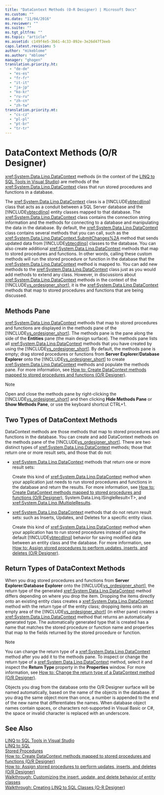 ```yaml
---
title: "DataContext Methods (O-R Designer) | Microsoft Docs"
ms.custom: ""
ms.date: "11/04/2016"
ms.reviewer: ""
ms.suite: ""
ms.tgt_pltfrm: ""
ms.topic: "article"
ms.assetid: c149f4e5-3b61-4c33-892e-3e26d47f3eeb
caps.latest.revision: 5
author: "mikeblome"
ms.author: "mblome"
manager: "ghogen"
translation.priority.ht: 
  - "de-de"
  - "es-es"
  - "fr-fr"
  - "it-it"
  - "ja-jp"
  - "ko-kr"
  - "ru-ru"
  - "zh-cn"
  - "zh-tw"
translation.priority.mt: 
  - "cs-cz"
  - "pl-pl"
  - "pt-br"
  - "tr-tr"
---
```

# DataContext Methods (O/R Designer)
<xref:System.Data.Linq.DataContext> methods (in the context of the [LINQ to SQL Tools in Visual Studio](../data-tools/linq-to-sql-tools-in-visual-studio2.md)) are methods of the <xref:System.Data.Linq.DataContext> class that run stored procedures and functions in a database.  
  
 The <xref:System.Data.Linq.DataContext> class is a [!INCLUDE[vbtecdlinq](../data-tools/includes/vbtecdlinq_md.md)] class that acts as a conduit between a SQL Server database and the [!INCLUDE[vbtecdlinq](../data-tools/includes/vbtecdlinq_md.md)] entity classes mapped to that database. The <xref:System.Data.Linq.DataContext> class contains the connection string information and the methods for connecting to a database and manipulating the data in the database. By default, the <xref:System.Data.Linq.DataContext> class contains several methods that you can call, such as the <xref:System.Data.Linq.DataContext.SubmitChanges%2A> method that sends updated data from [!INCLUDE[vbtecdlinq](../data-tools/includes/vbtecdlinq_md.md)] classes to the database. You can also create additional <xref:System.Data.Linq.DataContext> methods that map to stored procedures and functions. In other words, calling these custom methods will run the stored procedure or function in the database that the <xref:System.Data.Linq.DataContext> method is mapped to. You can add new methods to the <xref:System.Data.Linq.DataContext> class just as you would add methods to extend any class. However, in discussions about <xref:System.Data.Linq.DataContext> methods in the context of the [!INCLUDE[vs_ordesigner_short](../data-tools/includes/vs_ordesigner_short_md.md)], it is the <xref:System.Data.Linq.DataContext> methods that map to stored procedures and functions that are being discussed.  
  
## Methods Pane  
 <xref:System.Data.Linq.DataContext> methods that map to stored procedures and functions are displayed in the methods pane of the [!INCLUDE[vs_ordesigner_short](../data-tools/includes/vs_ordesigner_short_md.md)]. The methods pane is the pane along the side of the **Entities** pane (the main design surface). The methods pane lists all <xref:System.Data.Linq.DataContext> methods that you have created by using the [!INCLUDE[vs_ordesigner_short](../data-tools/includes/vs_ordesigner_short_md.md)]. By default, the methods pane is empty; drag stored procedures or functions from **Server Explorer**/**Database Explorer** onto the [!INCLUDE[vs_ordesigner_short](../data-tools/includes/vs_ordesigner_short_md.md)] to create <xref:System.Data.Linq.DataContext> methods and populate the methods pane. For more information, see [How to: Create DataContext methods mapped to stored procedures and functions (O/R Designer)](../data-tools/how-to-create-datacontext-methods-mapped-to-stored-procedures-and-functions-o-r-designer.md).  
  
> [!NOTE]
>  Open and close the methods pane by right-clicking the [!INCLUDE[vs_ordesigner_short](../data-tools/includes/vs_ordesigner_short_md.md)] and then clicking **Hide Methods Pane** or **Show Methods Pane**, or use the keyboard shortcut CTRL+1.  
  
## Two Types of DataContext Methods  
 DataContext methods are those methods that map to stored procedures and functions in the database. You can create and add DataContext methods on the methods pane of the [!INCLUDE[vs_ordesigner_short](../data-tools/includes/vs_ordesigner_short_md.md)]. There are two distinct types of <xref:System.Data.Linq.DataContext> methods; those that return one or more result sets, and those that do not:  
  
-   <xref:System.Data.Linq.DataContext> methods that return one or more result sets:  
  
     Create this kind of <xref:System.Data.Linq.DataContext> method when your application just needs to run stored procedures and functions in the database and return the results. For more information, see [How to: Create DataContext methods mapped to stored procedures and functions (O/R Designer)](../data-tools/how-to-create-datacontext-methods-mapped-to-stored-procedures-and-functions-o-r-designer.md), System.Data.Linq.ISingleResult\<T>, and <xref:System.Data.Linq.IMultipleResults>.  
  
-   <xref:System.Data.Linq.DataContext> methods that do not return result sets: such as Inserts, Updates, and Deletes for a specific entity class.  
  
     Create this kind of <xref:System.Data.Linq.DataContext> method when your application has to run stored procedures instead of using the default [!INCLUDE[vbtecdlinq](../data-tools/includes/vbtecdlinq_md.md)] behavior for saving modified data between an entity class and the database. For more information, see [How to: Assign stored procedures to perform updates, inserts, and deletes (O/R Designer)](../data-tools/how-to-assign-stored-procedures-to-perform-updates-inserts-and-deletes-o-r-designer.md).  
  
## Return Types of DataContext Methods  
 When you drag stored procedures and functions from **Server Explorer**/**Database Explorer** onto the [!INCLUDE[vs_ordesigner_short](../data-tools/includes/vs_ordesigner_short_md.md)], the return type of the generated <xref:System.Data.Linq.DataContext> method differs depending on where you drop the item. Dropping the items directly onto an existing entity class creates a <xref:System.Data.Linq.DataContext> method with the return type of the entity class; dropping items onto an empty area of the [!INCLUDE[vs_ordesigner_short](../data-tools/includes/vs_ordesigner_short_md.md)] (in either pane) creates a <xref:System.Data.Linq.DataContext> method that returns an automatically generated type. The automatically generated type that is created has a name that matches the stored procedure or function name and properties that map to the fields returned by the stored procedure or function.  
  
> [!NOTE]
>  You can change the return type of a <xref:System.Data.Linq.DataContext> method after you add it to the methods pane. To inspect or change the return type of a <xref:System.Data.Linq.DataContext> method, select it and inspect the **Return Type** property in the **Properties** window. For more information, see [How to: Change the return type of a DataContext method (O/R Designer)](../data-tools/how-to-change-the-return-type-of-a-datacontext-method-o-r-designer.md).  
  
 Objects you drag from the database onto the O/R Designer surface will be named automatically, based on the name of the objects in the database. If you drag the same object more than once, a number is appended to the end of the new name that differentiates the names. When database object names contain spaces, or characters not-supported in Visual Basic or C#, the space or invalid character is replaced with an underscore.  
  
## See Also  
 [LINQ to SQL Tools in Visual Studio](../data-tools/linq-to-sql-tools-in-visual-studio2.md)   
 [LINQ to SQL](http://msdn.microsoft.com/Library/73d13345-eece-471a-af40-4cc7a2f11655)   
 [Stored Procedures](http://msdn.microsoft.com/Library/4d23dd7a-a85f-44ff-a717-af7d0950c0fc)   
 [How to: Create DataContext methods mapped to stored procedures and functions (O/R Designer)](../data-tools/how-to-create-datacontext-methods-mapped-to-stored-procedures-and-functions-o-r-designer.md)   
 [How to: Assign stored procedures to perform updates, inserts, and deletes (O/R Designer)](../data-tools/how-to-assign-stored-procedures-to-perform-updates-inserts-and-deletes-o-r-designer.md)   
 [Walkthrough: Customizing the insert, update, and delete behavior of entity classes](../data-tools/walkthrough-customizing-the-insert-update-and-delete-behavior-of-entity-classes.md)   
 [Walkthrough: Creating LINQ to SQL Classes (O-R Designer)](../Topic/Walkthrough:%20Creating%20LINQ%20to%20SQL%20Classes%20\(O-R%20Designer\).md)